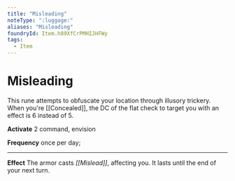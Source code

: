 ```yaml
---
title: "Misleading"
noteType: ":luggage:"
aliases: "Misleading"
foundryId: Item.h89XfCrPMHIJHFWy
tags:
  - Item
---
```


# Misleading

This rune attempts to obfuscate your location through illusory trickery. When you're [[Concealed]], the DC of the flat check to target you with an effect is 6 instead of 5.

**Activate** 2 command, envision

**Frequency** once per day;

* * *

**Effect** The armor casts _[[Mislead]]_, affecting you. It lasts until the end of your next turn.
